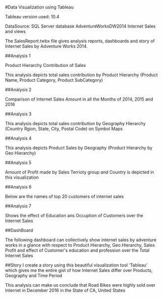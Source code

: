 
#Data Visualization using Tableau


Tableau version used: 10.4

DataSource: SQL Server database AdventureWorksDW2014 Internet Sales and views

The SalesReport.twbx file gives analysis reports, dashboards and story of Internet Sales by Adventure Works 2014.

##Analysis 1

Product Hierarchy Contribution of Sales

This analysis depicts total sales contribution by Product Hierarchy (Product Name, Product Category, Product SubCategory)

##Analysis 2

Comparison of Internet Sales Amount in all the Months of 2014, 2015 and 2016

##Analysis 3

This analysis depicts total sales contribution by Geography Hierarchy (Country Rgion, State, City, Postal Code) on Symbol Maps

##Analysis 4

This analysis depicts Product Sales by Geography (Product Hierarchy by Geo Hierarchy)

##Analysis 5

Amount of Profit made by Sales Terrioty group and Country is depicted in this visualization

##Analysis 6

Below are the names of top 20 customers of internet sales

##Analysis 7

Shows the effect of Education ans Occuption of Customers over the Internet Sales

##DashBoard

The following dashboard can collectively show internet sales by adventure works in a glance with respect to Product Hierarchy, Geo Hierarchy, Sales Profit and effect of Customer's education and profession over the Total Internet Sales

##Story
I create a story using this beautiful visualization tool 'Tableau' which gives me the entire gist of how Internet Sales differ over Products, Geography and Time Period

This analysis can make us conclude that Road Bikes were highly sold over Internet in December 2016 in the State of CA, United States
